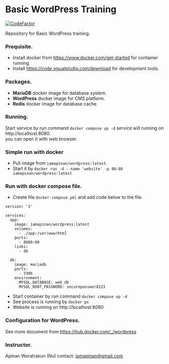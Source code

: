# Basic WordPress Training
[![CodeFactor](https://www.codefactor.io/repository/github/iamapinan/basic-wordpress/badge)](https://www.codefactor.io/repository/github/iamapinan/basic-wordpress)

Repository for Basic WordPress training.  

### Prequisite.
- Install docker from https://www.docker.com/get-started for container running.
- Install https://code.visualstudio.com/download for development tools.

### Packages.
- **MariaDB** docker image for database system.
- **WordPress** docker image for CMS platform.
- **Redis** docker image for database cache.

### Running.
Start service by run command `docker compose up -d` service will running on http://localhost:8080.   
you can open it with web browser.

### Simple run with docker
- Pull image from `iamapinan/wordpress:latest`.  
- Start it by `docker run -d --name 'website' -p 80:80 iamapinan/wordpress:latest`

### Run with docker compose file.  
- Create file `docker-compose.yml` and add code below to the file.

```
version: '3'

services:
  app:
    image: iamapinan/wordpress:latest
    volumes:
      - ./app:/var/www/html
    ports:
      - 8080:80
    links:
      - db

  db:
    image: mariadb
    ports:
      - 3306
    environment:
      MYSQL_DATABASE: web_db
      MYSQL_ROOT_PASSWORD: securepassword123
```
- Start container by run command `docker compose up -d`
- See process is running by `docker ps`
- Website is running on http://localhost:8080

### Configuration for WordPress.
See more document from https://hub.docker.com/_/wordpress

### Instructor.  
Apinan Woratrakun (Nu)
contact: iamapinan@gmail.com
